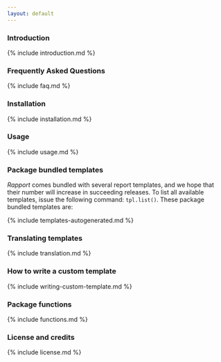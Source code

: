 ```yaml
---
layout: default
---
```


<a id="intro"> </a>
### Introduction 

{% include introduction.md %}

<a id="faq"> </a>
### Frequently Asked Questions

{% include faq.md %}

<a id="install"> </a>
### Installation

{% include installation.md %}

<a id="usage"> </a>
### Usage

{% include usage.md %}

<a id="templates"> </a>
### Package bundled templates

*Rapport* comes bundled with several report templates, and we hope that their number will increase in succeeding releases. To list all available templates, issue the following command: `tpl.list()`. These package bundled templates are: 

{% include templates-autogenerated.md %}

<a id="translate"> </a>
### Translating templates

{% include translation.md %}

<a id="custom"> </a>
### How to write a custom template

{% include writing-custom-template.md %}

<a id="functions"> </a>
### Package functions

{% include functions.md %}

<a id="license"> </a>
### License and credits

{% include license.md %}